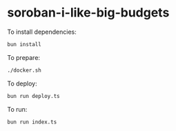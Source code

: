 # soroban-i-like-big-budgets

To install dependencies:

```bash
bun install
```

To prepare:
```bash
./docker.sh
```

To deploy:

```bash
bun run deploy.ts
```

To run:

```bash
bun run index.ts
```